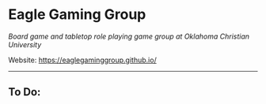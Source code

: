 # Eagle Gaming Group

_Board game and tabletop role playing game group at Oklahoma Christian University_

Website: https://eaglegaminggroup.github.io/

---
## To Do:


